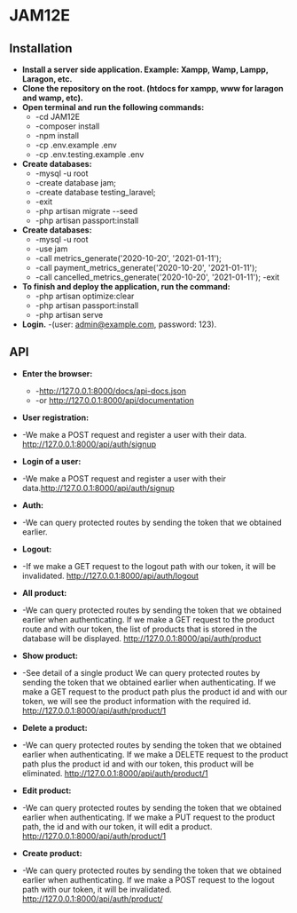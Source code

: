 # JAM12E

## Installation
- **Install a server side application. Example: Xampp, Wamp, Lampp, Laragon, etc.**
- **Clone the repository on the root. (htdocs for xampp, www for laragon and wamp, etc).**
- **Open terminal and run the following commands:**
     * -cd JAM12E
     * -composer install
     * -npm install
     * -cp .env.example .env
     * -cp .env.testing.example .env
 - **Create databases:**
     * -mysql -u root
     * -create database jam;
     * -create database testing_laravel;
     * -exit
     * -php artisan migrate --seed
     * -php artisan passport:install
 - **Create databases:**
     * -mysql -u root
     * -use jam
     * -call metrics_generate('2020-10-20', '2021-01-11');
     * -call payment_metrics_generate('2020-10-20', '2021-01-11');
     * -call cancelled_metrics_generate('2020-10-20', '2021-01-11');
      -exit
- **To finish and deploy the application, run the command:**
   * -php artisan optimize:clear
   * -php artisan passport:install
   * -php artisan serve
- **Login.**
    -(user: admin@example.com, password: 123).
    
## API
 - **Enter the browser:**
   * -http://127.0.0.1:8000/docs/api-docs.json
   * -or http://127.0.0.1:8000/api/documentation
   
 - **User registration:**
 * -We make a POST request and register a user with their data.
   http://127.0.0.1:8000/api/auth/signup
   
- **Login of a user:**
* -We make a POST request and register a user with their data.http://127.0.0.1:8000/api/auth/signup

- **Auth:**
* -We can query protected routes by sending the token that we obtained earlier.
    
- **Logout:**
* -If we make a GET request to the logout path with our token, it will be invalidated.
http://127.0.0.1:8000/api/auth/logout
     
- **All product:**
 * -We can query protected routes by sending the token that we obtained earlier when authenticating.
If we make a GET request to the product route and with our token, the list of products that is stored in the database will be displayed.
http://127.0.0.1:8000/api/auth/product

- **Show product:**
* -See detail of a single product
We can query protected routes by sending the token that we obtained earlier when authenticating.
If we make a GET request to the product path plus the product id and with our token, we will see the product information with the required id.
http://127.0.0.1:8000/api/auth/product/1
   
- **Delete a product:**
* -We can query protected routes by sending the token that we obtained earlier when authenticating.
  If we make a DELETE request to the product path plus the product id and with our token, this product will be eliminated.
  http://127.0.0.1:8000/api/auth/product/1
      
- **Edit product:**
* -We can query protected routes by sending the token that we obtained earlier when authenticating.
    If we make a PUT request to the product path, the id and with our token, it will edit a product.
    http://127.0.0.1:8000/api/auth/product/1
- **Create product:**
* -We can query protected routes by sending the token that we obtained earlier when authenticating.
   If we make a POST request to the logout path with our token, it will be invalidated.
   http://127.0.0.1:8000/api/auth/product/

